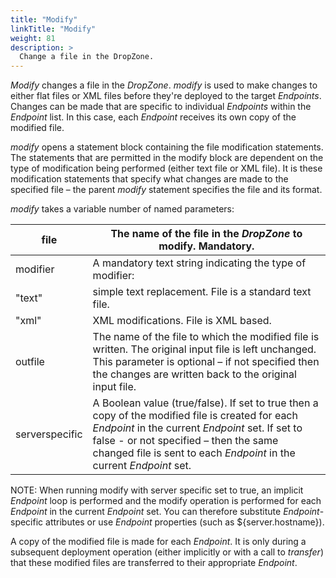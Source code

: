 ```yaml
---
title: "Modify"
linkTitle: "Modify"
weight: 81
description: >
  Change a file in the DropZone. 
---
```


_Modify_ changes a file in the _DropZone_. _modify_ is used to make changes to either flat files or XML files before they're deployed to the target _Endpoints_. Changes can be made that are specific to individual _Endpoints_ within the _Endpoint_ list. In this case, each _Endpoint_ receives its own copy of the modified file.

_modify_ opens a statement block containing the file modification statements. The statements that are permitted in the modify block are dependent on the type of modification being performed (either text file or XML file). It is these modification statements that specify what changes are made to the specified file – the parent _modify_ statement specifies the file and its format.

_modify_ takes a variable number of named parameters:

| file | The name of the file in the _DropZone_ to modify. Mandatory. |
| --- | --- |
| modifier | A mandatory text string indicating the type of modifier: |
| "text" | simple text replacement. File is a standard text file. |
| "xml" | XML modifications. File is XML based. |
| outfile | The name of the file to which the modified file is written. The original input file is left unchanged. This parameter is optional – if not specified then the changes are written back to the original input file. |
| serverspecific | A Boolean value (true/false). If set to true then a copy of the modified file is created for each _Endpoint_ in the current _Endpoint_ set. If set to false - or not specified – then the same changed file is sent to each _Endpoint_ in the current _Endpoint_ set. |

NOTE: When running modify with server specific set to true, an implicit _Endpoint_ loop is performed and the modify operation is performed for each _Endpoint_ in the current _Endpoint_ set. You can therefore substitute _Endpoint_-specific attributes or use _Endpoint_ properties (such as ${server.hostname}).

A copy of the modified file is made for each _Endpoint_. It is only during a subsequent deployment operation (either implicitly or with a call to _transfer_) that these modified files are transferred to their appropriate _Endpoint_.
